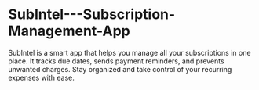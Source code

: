 # SubIntel---Subscription-Management-App
SubIntel is a smart app that helps you manage all your subscriptions in one place. It tracks due dates, sends payment reminders, and prevents unwanted charges. Stay organized and take control of your recurring expenses with ease.
